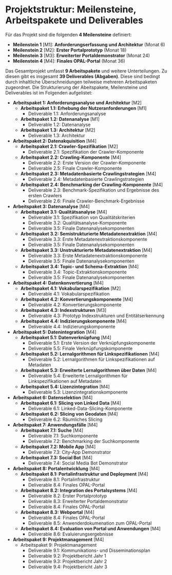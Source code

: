 # Projektstruktur:  Meilensteine, Arbeitspakete und Deliverables

Für das Projekt sind die folgenden **4 Meilensteine** definiert:

- **Meilenstein 1** [M1]: **Anforderungserfassung und Architektur** (Monat 6)
- **Meilenstein 2** [M2]: **Erster Portalprototyp** (Monat 18)
- **Meilenstein 3** [M3]: **Erweiterter Portaldemonstrator** (Monat 24)
- **Meilenstein 4** [M4]: **Finales OPAL-Portal** (Monat 36)

Das Gesamtprojekt umfasst **9 Arbeitspakete** und weitere Unterteilungen. Zu diesen gibt es insgesamt **39 Deliverables (Abgaben)**. Diese sind bedingt durch inhaltliche Überschneidungen teilweise mehreren Arbeitspaketen zugeordnet. Die Strukturierung der Abeitspakete, Meilensteine und Deliverables ist im Folgenden aufgelistet:

- **Arbeitspaket 1: Anforderungsanalyse und Architektur** [M2]
    - **Arbeitspaket 1.1: Erhebung der Nutzeranforderungen** [M1]
        - Deliverable 1.1: Anforderungsanalyse
    - **Arbeitspaket 1.2: Datenanalyse** [M1]
        - Deliverable 1.2: Datenanalyse
    - **Arbeitspaket 1.3: Architektur** [M2]
        - Deliverable 1.3: Architektur
- **Arbeitspaket 2: Datenakquisition** [M4]
    - **Arbeitspaket 2.1: Crawler-Spezifikation** [M2]
        - Deliverable 2.1: Spezifikation der Crawler-Komponente
    - **Arbeitspaket 2.2: Crawling-Komponente** [M4]
        - Deliverable 2.2: Erste Version der Crawler-Komponente
        - Deliverable 2.5: Finale Crawler-Komponente
    - **Arbeitspaket 2.3: Metadatenbasierte Crawlingstrategien** [M4]
        - Deliverable 2.4: Metadatenbasierte Crawlingstrategien
    - **Arbeitspaket 2.4: Benchmarking der Crawling-Komponente** [M4]
        - Deliverable 2.3: Benchmark-Spezifikation und Ergebnisse des ersten Crawlers
        - Deliverable 2.6: Finale Crawler-Benchmark-Ergebnisse
- **Arbeitspaket 3: Datenanalyse** [M4]
    - **Arbeitspaket 3.1: Qualitätsanalyse** [M4]
        - Deliverable 3.1: Spezifikation von Qualitätskriterien
        - Deliverable 3.2: Qualitätsanalyse-Komponente
        - Deliverable 3.5: Finale Datenanalysekomponenten
    - **Arbeitspaket 3.2: Semistrukturierte Metadatenextraktion** [M4]
        - Deliverable 3.3: Erste Metadatenextraktionskomponente
        - Deliverable 3.5: Finale Datenanalysekomponenten
    - **Arbeitspaket 3.3: Unstrukturierte Metadatenextraktion** [M4]
        - Deliverable 3.3: Erste Metadatenextraktionskomponente
        - Deliverable 3.5: Finale Datenanalysekomponenten
    - **Arbeitspaket 3.4: Topic- und Schema-Extraktion** [M4]
        - Deliverable 3.4: Topic-Extraktionskomponente
        - Deliverable 3.5: Finale Datenanalysekomponenten
- **Arbeitspaket 4: Datenkonvertierung** [M4]
    - **Arbeitspaket 4.1: Vokabularspezifikation** [M2]
        - Deliverable 4.1: Vokabularspezifikation
    - **Arbeitspaket 4.2: Konvertierungskomponente** [M4]
        - Deliverable 4.2: Konvertierungskomponente
    - **Arbeitspaket 4.3: Indexstrukturen** [M3]
        - Deliverable 4.3: Prototyp Indexstrukturen und Entitätserkennung
    - **Arbeitspaket 4.4: Indizierungskomponente** [M4]
        - Deliverable 4.4: Indizierungskomponente
- **Arbeitspaket 5: Datenintegration** [M4]
    - **Arbeitspaket 5.1: Datenverknüpfung** [M4]
        - Deliverable 5.1: Erste Version der Verknüpfungskomponente
        - Deliverable 5.5: Finale Verknüpfungskomponente
    - **Arbeitspaket 5.2: Lernalgorithmen für Linkspezifikationen** [M4]
        - Deliverable 5.2: Lernalgorithmen für Linkspezifikationen auf Metadaten
    - **Arbeitspaket 5.3: Erweiterte Lernalgorithmen über Daten** [M4]
        - Deliverable 5.4: Erweiterte Lernalgorithmen für Linkspezifikationen auf Metadaten
    - **Arbeitspaket 5.4: Lizenzintegration** [M4]
        - Deliverable 5.3: Lizenzintegrationskomponente
- **Arbeitspaket 6: Datenselektion** [M4]
    - **Arbeitspaket 6.1: Slicing von Linked Data** [M4]
        - Deliverable 6.1: Linked-Data-Slicing-Komponente
    - **Arbeitspaket 6.2: Slicing von Geodaten** [M4]
        - Deliverable 6.2: Räumliches Slicing
- **Arbeitspaket 7: Anwendungsfälle** [M4]
    - **Arbeitspaket 7.1: Suche** [M4]
        - Deliverable 7.1: Suchkomponente
        - Deliverable 7.2: Benchmarking der Suchkomponente
    - **Arbeitspaket 7.2: Mobile App** [M4]
        - Deliverable 7.3: City-App Demonstrator
    - **Arbeitspaket 7.3: Social Bot** [M4]
        - Deliverable 7.4: Social Media Bot Demonstrator
- **Arbeitspaket 8: Portalentwicklung** [M4]
    - **Arbeitspaket 8.1: Portalinfrastruktur und Deployment** [M4]
        - Deliverable 8.1: Portalinfrastruktur
        - Deliverable 8.4: Finales OPAL-Portal
    - **Arbeitspaket 8.2: Integration des Portalsystems** [M4]
        - Deliverable 8.2: Erster Portalprototyp
        - Deliverable 8.3: Erweiterter Portaldemonstrator
        - Deliverable 8.4: Finales OPAL-Portal
    - **Arbeitspaket 8.3: Webportal** [M4]
        - Deliverable 8.4: Finales OPAL-Portal
        - Deliverable 8.5: Anwenderdokumenation zum OPAL-Portal
    - **Arbeitspaket 8.4: Evaluation von Portal und Anwendungen** [M4]
        - Deliverable 8.6: Evaluierungsergebnisse
- **Arbeitspaket 9: Projektmanagement** [M4]
    - Arbeitspaket 9: Projektmanagement
        - Deliverable 9.1: Kommunikations- und Disseminationsplan
        - Deliverable 9.2: Projektbericht Jahr 1
        - Deliverable 9.3: Projektbericht Jahr 2
        - Deliverable 9.4: Projektbericht Jahr 3
